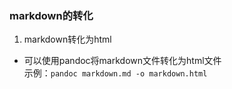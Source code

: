 ### markdown的转化
1. markdown转化为html
- 可以使用pandoc将markdown文件转化为html文件  
  示例：`pandoc markdown.md -o markdown.html`
   